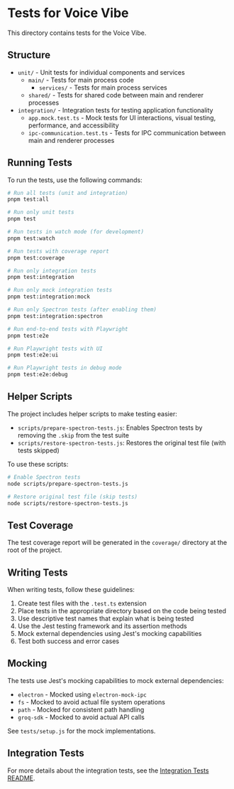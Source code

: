 # Tests for Voice Vibe

This directory contains tests for the Voice Vibe.

## Structure

- `unit/` - Unit tests for individual components and services
  - `main/` - Tests for main process code
    - `services/` - Tests for main process services
  - `shared/` - Tests for shared code between main and renderer processes
- `integration/` - Integration tests for testing application functionality
  - `app.mock.test.ts` - Mock tests for UI interactions, visual testing, performance, and accessibility
  - `ipc-communication.test.ts` - Tests for IPC communication between main and renderer processes

## Running Tests

To run the tests, use the following commands:

```bash
# Run all tests (unit and integration)
pnpm test:all

# Run only unit tests
pnpm test

# Run tests in watch mode (for development)
pnpm test:watch

# Run tests with coverage report
pnpm test:coverage

# Run only integration tests
pnpm test:integration

# Run only mock integration tests
pnpm test:integration:mock

# Run only Spectron tests (after enabling them)
pnpm test:integration:spectron

# Run end-to-end tests with Playwright
pnpm test:e2e

# Run Playwright tests with UI
pnpm test:e2e:ui

# Run Playwright tests in debug mode
pnpm test:e2e:debug
```

## Helper Scripts

The project includes helper scripts to make testing easier:

- `scripts/prepare-spectron-tests.js`: Enables Spectron tests by removing the `.skip` from the test suite
- `scripts/restore-spectron-tests.js`: Restores the original test file (with tests skipped)

To use these scripts:

```bash
# Enable Spectron tests
node scripts/prepare-spectron-tests.js

# Restore original test file (skip tests)
node scripts/restore-spectron-tests.js
```

## Test Coverage

The test coverage report will be generated in the `coverage/` directory at the root of the project.

## Writing Tests

When writing tests, follow these guidelines:

1. Create test files with the `.test.ts` extension
2. Place tests in the appropriate directory based on the code being tested
3. Use descriptive test names that explain what is being tested
4. Use the Jest testing framework and its assertion methods
5. Mock external dependencies using Jest's mocking capabilities
6. Test both success and error cases

## Mocking

The tests use Jest's mocking capabilities to mock external dependencies:

- `electron` - Mocked using `electron-mock-ipc`
- `fs` - Mocked to avoid actual file system operations
- `path` - Mocked for consistent path handling
- `groq-sdk` - Mocked to avoid actual API calls

See `tests/setup.js` for the mock implementations.

## Integration Tests

For more details about the integration tests, see the [Integration Tests README](integration/README.md).
